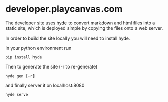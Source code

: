 # developer.playcanvas.com

The developer site uses [hyde](http://github.com/hyde) to convert markdown and html files into a static site, which is deployed simple by copying the files onto a web server.

In order to build the site locally you will need to install hyde.

In your python environment run

~~~sh~~~
pip install hyde
~~~~~~~~

Then to generate the site (-r to re-generate)

~~~sh~~~
hyde gen [-r]
~~~~~~~~
 
and finally server it on localhost:8080

~~~sh~~~
hyde serve
~~~~~~~~

